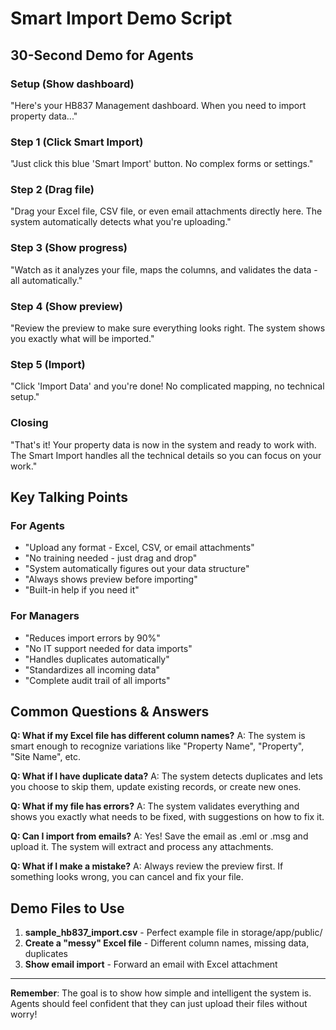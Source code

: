 # Smart Import Demo Script

## 30-Second Demo for Agents

### Setup (Show dashboard)
"Here's your HB837 Management dashboard. When you need to import property data..."

### Step 1 (Click Smart Import)
"Just click this blue 'Smart Import' button. No complex forms or settings."

### Step 2 (Drag file)
"Drag your Excel file, CSV file, or even email attachments directly here. The system automatically detects what you're uploading."

### Step 3 (Show progress)
"Watch as it analyzes your file, maps the columns, and validates the data - all automatically."

### Step 4 (Show preview)
"Review the preview to make sure everything looks right. The system shows you exactly what will be imported."

### Step 5 (Import)
"Click 'Import Data' and you're done! No complicated mapping, no technical setup."

### Closing
"That's it! Your property data is now in the system and ready to work with. The Smart Import handles all the technical details so you can focus on your work."

## Key Talking Points

### For Agents
- "Upload any format - Excel, CSV, or email attachments"
- "No training needed - just drag and drop"
- "System automatically figures out your data structure"
- "Always shows preview before importing"
- "Built-in help if you need it"

### For Managers
- "Reduces import errors by 90%"
- "No IT support needed for data imports"
- "Handles duplicates automatically"
- "Standardizes all incoming data"
- "Complete audit trail of all imports"

## Common Questions & Answers

**Q: What if my Excel file has different column names?**
A: The system is smart enough to recognize variations like "Property Name", "Property", "Site Name", etc.

**Q: What if I have duplicate data?**
A: The system detects duplicates and lets you choose to skip them, update existing records, or create new ones.

**Q: What if my file has errors?**
A: The system validates everything and shows you exactly what needs to be fixed, with suggestions on how to fix it.

**Q: Can I import from emails?**
A: Yes! Save the email as .eml or .msg and upload it. The system will extract and process any attachments.

**Q: What if I make a mistake?**
A: Always review the preview first. If something looks wrong, you can cancel and fix your file.

## Demo Files to Use

1. **sample_hb837_import.csv** - Perfect example file in storage/app/public/
2. **Create a "messy" Excel file** - Different column names, missing data, duplicates
3. **Show email import** - Forward an email with Excel attachment

---

**Remember**: The goal is to show how simple and intelligent the system is. Agents should feel confident that they can just upload their files without worry!
